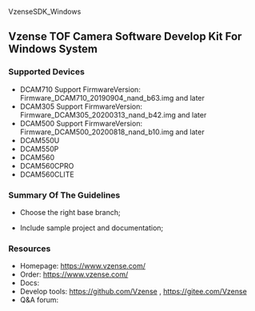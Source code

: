 VzenseSDK_Windows

## Vzense TOF Camera Software Develop Kit For Windows System

### Supported Devices

- DCAM710 Support FirmwareVersion: Firmware_DCAM710_20190904_nand_b63.img and later
- DCAM305 Support FirmwareVersion: Firmware_DCAM305_20200313_nand_b42.img and later
- DCAM500 Support FirmwareVersion: Firmware_DCAM500_20200818_nand_b10.img and later
- DCAM550U
- DCAM550P
- DCAM560
- DCAM560CPRO
- DCAM560CLITE

### Summary Of The Guidelines

- Choose the right base branch;

- Include sample project and documentation;

### Resources

- Homepage: https://www.vzense.com/
- Order: https://www.vzense.com/
- Docs:
- Develop tools: https://github.com/Vzense , https://gitee.com/Vzense
- Q&A forum: 
